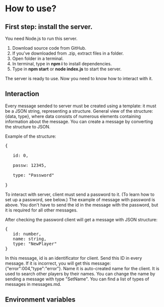 # How to use?
## First step: install the server.
You need Node.js to run this server.
1. Download source code from GitHub.
2. If you've downloaded from .zip, extract files in a folder.
3.  Open folder in a terminal.
4. In terminal, type in **npm i** to install dependencies.
5. Type in **npm start** or **node index.js** to start the server.

The server is ready to use. Now you need to know how to interact with it.

## Interaction
Every message sended to server must be created using a template: it must be a JSON string, representing a structure. General view of the structure: {data, type}, where data consists of numerous elements containing information about the message. You can create a message by converting the structure to JSON.

Example of the structure:
<pre>
{
   
   id: 0,

   passw: 12345,

   type: "Password"

}
</pre>
To interact with server, client must send a password to it. (To learn how to set up a password, see below.) The example of message with password is above. You don't have to send the id in the message with the password, but it is required for all other messages.

After checking the password client will get a message with JSON structure:
<pre>
{
   id: number,
   name: string,
   type: "NewPlayer"
}
</pre>
In this message, id is an identificator for client. Send this ID in every message. If it is incorrect, you will get this message: {"error":004,"type":"error"}. Name it is auto-created name for the client. It is used to search other players by their names. You can change the name by sending a message with type "SetName". You can find a list of types of messages in messages.md.
## Environment variables
